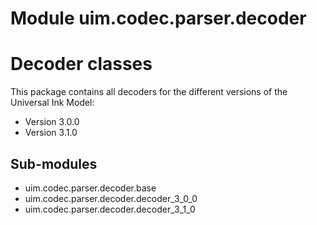 Module uim.codec.parser.decoder
===============================
Decoder classes
===============
This package contains all decoders for the different versions of the Universal Ink Model:

- Version 3.0.0
- Version 3.1.0

Sub-modules
-----------
* uim.codec.parser.decoder.base
* uim.codec.parser.decoder.decoder_3_0_0
* uim.codec.parser.decoder.decoder_3_1_0